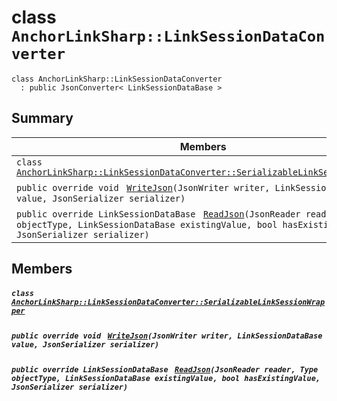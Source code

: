 # class `AnchorLinkSharp::LinkSessionDataConverter` 

```
class AnchorLinkSharp::LinkSessionDataConverter
  : public JsonConverter< LinkSessionDataBase >
```

## Summary

 Members                                | Descriptions                                
----------------------------------------|---------------------------------------------
`class ` [`AnchorLinkSharp::LinkSessionDataConverter::SerializableLinkSessionWrapper`](.github/workflows/documentation/md/AnchorLinkSharp--LinkSessionDataConverter--SerializableLinkSessionWrapper.md#class_anchor_link_sharp_1_1_link_session_data_converter_1_1_serializable_link_session_wrapper)        | 
`public override void ` [`WriteJson`](#class_anchor_link_sharp_1_1_link_session_data_converter_1afc88168dd00ad5912572b1110a864026)`(JsonWriter writer, LinkSessionDataBase value, JsonSerializer serializer)` | 
`public override LinkSessionDataBase ` [`ReadJson`](#class_anchor_link_sharp_1_1_link_session_data_converter_1a3ae0bfd543c960e5431b8cfcd5bfa0bd)`(JsonReader reader, Type objectType, LinkSessionDataBase existingValue, bool hasExistingValue, JsonSerializer serializer)` | 

## Members

##### `class ` [`AnchorLinkSharp::LinkSessionDataConverter::SerializableLinkSessionWrapper`](.github/workflows/documentation/md/AnchorLinkSharp--LinkSessionDataConverter--SerializableLinkSessionWrapper.md#class_anchor_link_sharp_1_1_link_session_data_converter_1_1_serializable_link_session_wrapper) 

##### `public override void ` [`WriteJson`](#class_anchor_link_sharp_1_1_link_session_data_converter_1afc88168dd00ad5912572b1110a864026)`(JsonWriter writer, LinkSessionDataBase value, JsonSerializer serializer)` 

##### `public override LinkSessionDataBase ` [`ReadJson`](#class_anchor_link_sharp_1_1_link_session_data_converter_1a3ae0bfd543c960e5431b8cfcd5bfa0bd)`(JsonReader reader, Type objectType, LinkSessionDataBase existingValue, bool hasExistingValue, JsonSerializer serializer)` 

